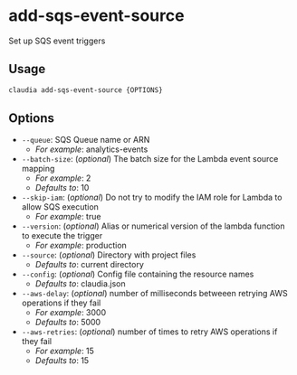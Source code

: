 # add-sqs-event-source

Set up SQS event triggers

## Usage

```bash
claudia add-sqs-event-source {OPTIONS}
```

## Options

*  `--queue`:  SQS Queue name or ARN
    * _For example_: analytics-events
*  `--batch-size`:  (_optional_) The batch size for the Lambda event source mapping
    * _For example_: 2
    * _Defaults to_: 10
*  `--skip-iam`:  (_optional_) Do not try to modify the IAM role for Lambda to allow SQS execution
    * _For example_: true
*  `--version`:  (_optional_) Alias or numerical version of the lambda function to execute the trigger
    * _For example_: production
*  `--source`:  (_optional_) Directory with project files
    * _Defaults to_: current directory
*  `--config`:  (_optional_) Config file containing the resource names
    * _Defaults to_: claudia.json
*  `--aws-delay`:  (_optional_) number of milliseconds betweeen retrying AWS operations if they fail
    * _For example_: 3000
    * _Defaults to_: 5000
*  `--aws-retries`:  (_optional_) number of times to retry AWS operations if they fail
    * _For example_: 15
    * _Defaults to_: 15
